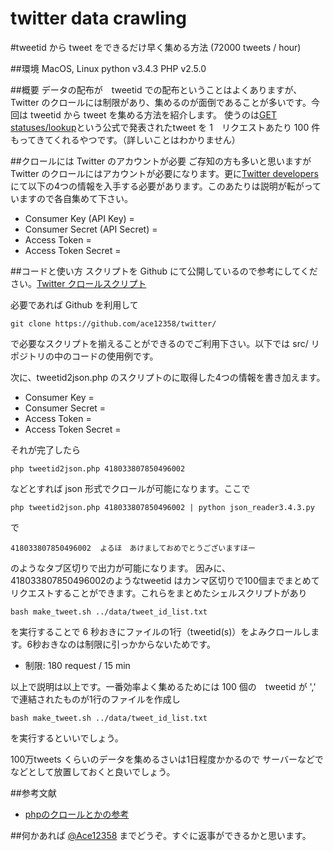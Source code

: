 # twitter data crawling 
#tweetid から tweet をできるだけ早く集める方法 (72000 tweets / hour)

##環境
MacOS, Linux
python v3.4.3
PHP v2.5.0

##概要
データの配布が　tweetid での配布ということはよくありますが、Twitter のクロールには制限があり、集めるのが面倒であることが多いです。今回は tweetid から tweet を集める方法を紹介します。
使うのは[GET statuses/lookup](https://dev.twitter.com/rest/reference/get/statuses/lookup)という公式で発表されたtweet を 1　リクエストあたり 100 件もってきてくれるやつです。（詳しいことはわかりません）

##クロールには Twitter のアカウントが必要
ご存知の方も多いと思いますがTwitter のクロールにはアカウントが必要になります。更に[Twitter developers](https://dev.twitter.com)にて以下の4つの情報を入手する必要があります。このあたりは説明が転がっていますので各自集めて下さい。

* Consumer Key (API Key) =                                                            
* Consumer Secret (API Secret) =                              
* Access Token = 
* Access Token Secret = 

##コードと使い方
スクリプトを Github にて公開しているので参考にしてください。[Twitter クロールスクリプト](https://github.com/ace12358/twitter/)

必要であれば Github を利用して
    
    git clone https://github.com/ace12358/twitter/
    
で必要なスクリプトを揃えることができるのでご利用下さい。以下では src/ リポジトリの中のコードの使用例です。

次に、tweetid2json.php のスクリプトのに取得した4つの情報を書き加えます。

* Consumer Key =                                                       
* Consumer Secret  =                              
* Access Token = 
* Access Token Secret =

それが完了したら

    php tweetid2json.php 418033807850496002

などとすれば json 形式でクロールが可能になります。ここで

    php tweetid2json.php 418033807850496002 | python json_reader3.4.3.py

で

    418033807850496002  よるほ　あけましておめでとうございますほー
のようなタブ区切りで出力が可能になります。
因みに、418033807850496002のようなtweetid はカンマ区切りで100個までまとめてリクエストすることができます。これらをまとめたシェルスクリプトがあり

    bash make_tweet.sh ../data/tweet_id_list.txt
    
を実行することで 6 秒おきにファイルの1行（tweetid(s)）をよみクロールします。6秒おきなのは制限に引っかからないためです。

*  制限: 180 request / 15 min

以上で説明は以上です。一番効率よく集めるためには
100 個の　tweetid が ',' で連結されたものが1行のファイルを作成し

    bash make_tweet.sh ../data/tweet_id_list.txt
を実行するといいでしょう。

100万tweets くらいのデータを集めるさいは1日程度かかるので
サーバーなどで
などとして放置しておくと良いでしょう。

##参考文献
* [phpのクロールとかの参考](https://syncer.jp/twitter-api-matome/get/statuses/show-id )

##何かあれば
[@Ace12358](https://twitter.com/ace12358/) までどうぞ。すぐに返事ができるかと思います。
